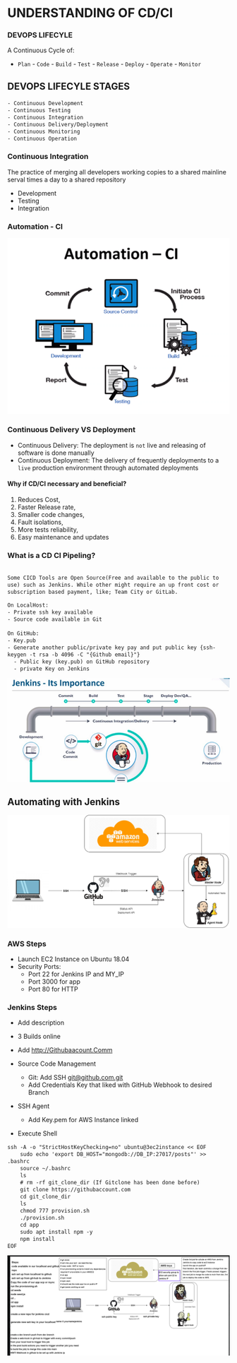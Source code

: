 # UNDERSTANDING OF CD/CI

### DEVOPS LIFECYLE
A Continuous Cycle of:
- `Plan` - `Code` - `Build` - `Test` - `Release` - `Deploy` - `Operate` - `Monitor`

## DEVOPS LIFECYLE STAGES
```
- Continuous Development
- Continuous Testing
- Continuous Integration
- Continuous Delivery/Deployment
- Continuous Monitoring
- Continuous Operation
```


### Continuous Integration
The practice of merging all developers working copies to a shared mainline serval times a day to a shared repository
- Development
- Testing
- Integration

### Automation - CI
![](img/Automation-CI.png)


### Continuous Delivery VS Deployment
- Continuous Delivery: The deployment is `not` live and releasing of software is done manually
- Continuous Deployment: The delivery of frequently deployments to a `live` production environment through automated deployments

#### Why if CD/CI necessary and beneficial?
1. Reduces Cost,
2. Faster Release rate,
3. Smaller code changes,
4. Fault isolations,
5. More tests reliability,
6. Easy maintenance and updates


### What is a CD CI Pipeling?
``` A CD/CD pipeline main purpose is for the automation and integration, testing and deploying software to a production environment. It initialize of code builds, automates testing and automates deployments, which time effective and decreases human errors in testing and deploying as  well as outputs any stages failures.

Some CICD Tools are Open Source(Free and available to the public to use) such as Jenkins. While other might require an up front cost or subscription based payment, like; Team City or GitLab.
```

```
On LocalHost:
- Private ssh key available
- Source code available in Git

On GitHub:
- Key.pub
- Generate another public/private key pay and put public key {ssh-keygen -t rsa -b 4096 -C "{Github email}"}
  - Public key (key.pub) on GitHub repository
  - private Key on Jenkins
```
![](img/jenkins.png)

## Automating with Jenkins

![](img/CICD.png)
### AWS Steps
- Launch EC2 Instance on Ubuntu 18.04
- Security Ports:
  - Port 22 for Jenkins IP and MY_IP
  - Port 3000 for app
  - Port 80 for HTTP


### Jenkins Steps
- Add description
- 3 Builds online
- Add http://Githubaacount.Comm
- Source Code Management
  - Git: Add SSH git@github.com.git
  - Add Credentials Key that liked with GitHub Webhook to desired Branch

- SSH Agent
  - Add Key.pem for AWS Instance linked

- Execute Shell
```
ssh -A -o "StrictHostKeyChecking=no" ubuntu@3ec2instance << EOF
    sudo echo 'export DB_HOST="mongodb://DB_IP:27017/posts"' >> .bashrc
    source ~/.bashrc
    ls
    # rm -rf git_clone_dir (If Gitclone has been done before)
    git clone https://githubaccount.com
    cd git_clone_dir
    ls
    chmod 777 provision.sh
    ./provision.sh
    cd app
    sudo apt install npm -y
   	npm install
EOF
  ```
![](img/cicd_jenkins.png)

